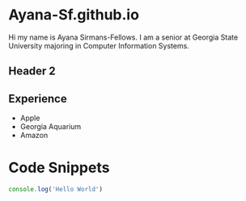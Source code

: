 # Ayana-Sf.github.io

Hi my name is Ayana Sirmans-Fellows. I am a senior at Georgia State University majoring in Computer Information Systems. 

## Header 2

## Experience 

- Apple
- Georgia Aquarium 
- Amazon 

# Code Snippets 

``` javascript
console.log('Hello World')

```


```